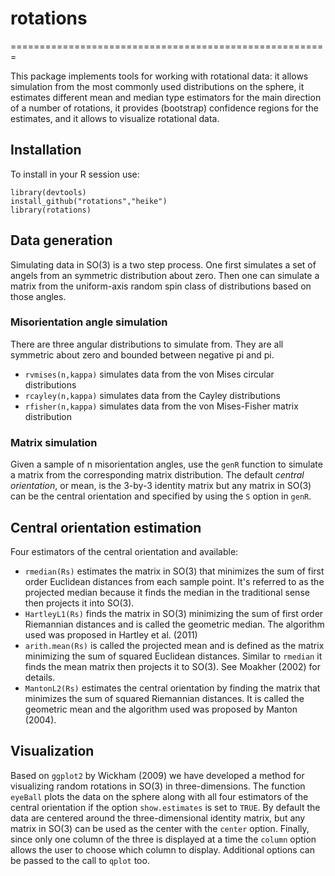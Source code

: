 # rotations
=======================================================

This package implements tools for working with rotational data: it allows simulation from the most commonly used distributions on the sphere, it estimates different mean and median type estimators for the main direction of a number of rotations, it provides (bootstrap) confidence regions for the estimates, and it allows to visualize rotational data.

## Installation

To install in your R session use:
```
library(devtools)
install_github("rotations","heike")
library(rotations)
```
## Data generation

Simulating data in SO(3) is a two step process.  One first simulates a set of angels from an symmetric distribution about zero.  Then one can simulate a matrix from the uniform-axis random spin class of distributions based on those angles.

### Misorientation angle simulation
There are three angular distributions to simulate from.  They are all symmetric about zero and bounded between negative pi and pi.

* `rvmises(n,kappa)` simulates data from the von Mises circular distributions
* `rcayley(n,kappa)` simulates data from the Cayley distributions
* `rfisher(n,kappa)` simulates data from the von Mises-Fisher matrix distribution

### Matrix simulation
Given a sample of n misorientation angles, use the `genR` function to simulate a matrix from the corresponding matrix distribution.  The default *central orientation*, or mean, is the 3-by-3 identity matrix but any matrix in SO(3) can be the central orientation and specified by using the `S` option in `genR`.

## Central orientation estimation
Four estimators of the central orientation and available:

* `rmedian(Rs)` estimates the matrix in SO(3) that minimizes the sum of first order Euclidean distances from each sample point.  It's referred to as the projected median because it finds the median in the traditional sense then projects it into SO(3).
* `HartleyL1(Rs)` finds the matrix in SO(3) minimizing the sum of first order Riemannian distances and is called the geometric median.  The algorithm used was proposed in Hartley et al. (2011)
* `arith.mean(Rs)` is called the projected mean and is defined as the matrix minimizing the sum of squared Euclidean distances.  Similar to `rmedian` it finds the mean matrix then projects it to SO(3).  See Moakher (2002) for details.
* `MantonL2(Rs)` estimates the central orientation by finding the matrix that minimizes the sum of squared Riemannian distances.  It is called the geometric mean and the algorithm used was proposed by Manton (2004).

## Visualization
Based on `ggplot2` by Wickham (2009) we have developed a method for visualizing random rotations in SO(3) in three-dimensions.  The function `eyeBall` plots the data on the sphere along with all four estimators of the central orientation if the option `show.estimates` is set to `TRUE`.  By default the data are centered around  the three-dimensional identity matrix, but any matrix in SO(3) can be used as the center with the `center` option.  Finally, since only one column of the three is displayed at a time the `column` option allows the user to choose which column to display.  Additional options can be passed to the call to `qplot` too.
